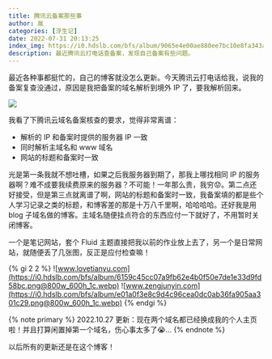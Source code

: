 ```yaml
---
title: 腾讯云备案那些事
author: 胤
categories: [浮生记]
date: 2022-07-31 20:13:25
index_img: https://i0.hdslb.com/bfs/album/9065e4e00ae880ee7bc10e8fa343a17340286c60.jpg@600w.webp
description: 最近腾讯云打电话查备案，发现自己备案有些问题。
---
```


最近各种事都挺忙的，自己的博客就没怎么更新。今天腾讯云打电话给我，说我的备案复查没通过，原因是我把备案的域名解析到境外 IP 了，要我解析回来。

![](https://i0.hdslb.com/bfs/album/77fc29b1779e3d41d499eadcdb24aa3bb3175e0c.png@500w.webp)

我看了下腾讯云域名备案核查的要求，觉得非常离谱：

- 解析的 IP 和备案时提供的服务器 IP 一致
- 同时解析主域名和 www 域名
- 网站的标题和备案时一致

光是第一条我就不想吐槽，如果之后我服务器到期了，那我上哪找相同 IP 的服务器啊？难不成要我续费原来的服务器？不可能！一年那么贵，我穷😟。第二点还好接受，但是第三点就离谱了啊，网站的标题和备案时一致，我备案填的都是些个人学习记录之类的标题，和博客差的那是十万八千里啊，哈哈哈哈。还好我是用 blog 子域名做的博客。主域名随便挂点符合的东西应付一下就好了，不用暂时关闭博客。

一个是笔记网站，套个 Fluid 主题直接把我以前的作业放上去了，另一个是日常网站，就随便丢了几张图，反正是应付检查嘛！

{% gi 2 2 %}
  ![www.lovetianyu.com](https://i0.hdslb.com/bfs/album/6159c45cc07a9fb62e4b0f50e7de1e33d9fd58bc.png@800w_600h_1c.webp)
  ![www.zengjunyin.com](https://i0.hdslb.com/bfs/album/e01a0f3e8c9d4c96cea0dc0ab36fa905aa301c29.png@800w_600h_1c.webp)
{% endgi %}

{% note primary %}
2022.10.27 更新：现在两个域名都已经换成我的个人主页啦！并且打算闲置掉第一个域名，伤心事太多了😭...
{% endnote %}

以后所有的更新还是在这个博客！